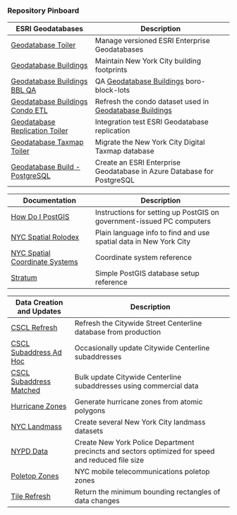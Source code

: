### Repository Pinboard

| ESRI Geodatabases | Description | 
|----|----|
| [Geodatabase Toiler](https://github.com/mattyschell/geodatabase-toiler) |  Manage versioned ESRI Enterprise Geodatabases |
| [Geodatabase Buildings](https://github.com/mattyschell/geodatabase-buildings) | Maintain New York City building footprints |
| [Geodatabase Buildings BBL QA](https://github.com/mattyschell/geodatabase-buildings-bbl-qa) | QA [Geodatabase Buildings](https://github.com/mattyschell/geodatabase-buildings) boro-block-lots |
| [Geodatabase Buildings Condo ETL](https://github.com/mattyschell/geodatabase-buildings-condoetl) | Refresh the condo dataset used in [Geodatabase Buildings](https://github.com/mattyschell/geodatabase-buildings)  |
| [Geodatabase Replication Toiler](https://github.com/mattyschell/geodatabase-replication-toiler) | Integration test ESRI Geodatabase replication  |
| [Geodatabase Taxmap Toiler](https://github.com/mattyschell/geodatabase-taxmap-toiler) | Migrate the New York City Digital Taxmap database  |
| [Geodatabase Build - PostgreSQL](https://github.com/mattyschell/geodatabase-build-postgresql) | Create an ESRI Enterprise Geodatabase in Azure Database for PostgreSQL  |

| Documentation | Description | 
|----|----|
| [How Do I PostGIS](https://github.com/mattyschell/howdoipostgis) | Instructions for setting up PostGIS on government-issued PC computers |
| [NYC Spatial Rolodex](https://github.com/mattyschell/nyc-spatial-rolodex) |  Plain language info to find and use spatial data in New York City |
| [NYC Spatial Coordinate Systems](https://github.com/mattyschell/nyc-spatial-coordinate-systems) | Coordinate system reference |
| [Stratum](https://github.com/mattyschell/stratum) | Simple PostGIS database setup reference |

| Data Creation and Updates | Description | 
|----|----|
| [CSCL Refresh](https://github.com/mattyschell/cscl-refresh) | Refresh the Citywide Street Centerline database from production  |
| [CSCL Subaddress Ad Hoc](https://github.com/mattyschell/cscl-subaddress-adhoc) | Occasionally update Citywide Centerline subaddresses |
| [CSCL Subaddress Matched](https://github.com/mattyschell/cscl-subaddress-matched) | Bulk update Citywide Centerline subaddresses using commercial data |
| [Hurricane Zones](https://github.com/mattyschell/hurricane-zones) | Generate hurricane zones from atomic polygons |
| [NYC Landmass](https://github.com/mattyschell/NYC_Landmass) | Create several New York City landmass datasets |
| [NYPD Data](https://github.com/mattyschell/nypd-data) | Create New York Police Department precincts and sectors optimized for speed and reduced file size |
| [Poletop Zones](https://github.com/mattyschell/poletop_zones) | NYC mobile telecommunications poletop zones |
| [Tile Refresh](https://github.com/mattyschell/tilerefresh) | Return the minimum bounding rectangles of data changes |



<!--
**mattyschell/mattyschell** is a ✨ _special_ ✨ repository because its `README.md` (this file) appears on your GitHub profile.
-->
